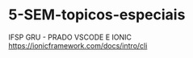# 5-SEM-topicos-especiais
IFSP GRU - PRADO
VSCODE E IONIC
https://ionicframework.com/docs/intro/cli
